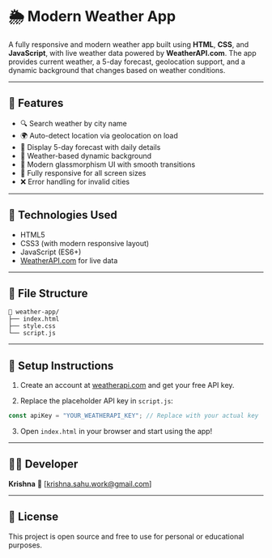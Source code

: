 # 🌦️ Modern Weather App

A fully responsive and modern weather app built using **HTML**, **CSS**, and **JavaScript**, with live weather data powered by **WeatherAPI.com**. The app provides current weather, a 5-day forecast, geolocation support, and a dynamic background that changes based on weather conditions.

---

## 🚀 Features

* 🔍 Search weather by city name
* 🌍 Auto-detect location via geolocation on load
* 📆 Display 5-day forecast with daily details
* 🎨 Weather-based dynamic background
* 🧊 Modern glassmorphism UI with smooth transitions
* 📱 Fully responsive for all screen sizes
* ❌ Error handling for invalid cities

---

## 🧪 Technologies Used

* HTML5
* CSS3 (with modern responsive layout)
* JavaScript (ES6+)
* [WeatherAPI.com](https://www.weatherapi.com/) for live data

---

## 📂 File Structure

```
📁 weather-app/
├── index.html
├── style.css
└── script.js
```

---

## 🔑 Setup Instructions

1. Create an account at [weatherapi.com](https://www.weatherapi.com/) and get your free API key.

2. Replace the placeholder API key in `script.js`:

```js
const apiKey = "YOUR_WEATHERAPI_KEY"; // Replace with your actual key
```

3. Open `index.html` in your browser and start using the app!

---

## 👨‍💻 Developer

**Krishna**
📧 [krishna.sahu.work@gmail.com]


---

## 📜 License

This project is open source and free to use for personal or educational purposes.
